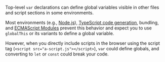 Top-level `var` declarations can define global variables visible in other files and script sections in some environments.

Most environments (e.g., [Node.js](https://nodejs.org/api/modules.html#the-module-wrapper)), [TypeScript code generation](https://www.typescriptlang.org/docs/handbook/modules.html#code-generation-for-modules), bundling, and [ECMAScript Modules](https://developer.mozilla.org/en-US/docs/Web/JavaScript/Guide/Modules) prevent this behavior and expect you to use `globalThis` or its variants to define a global variable.

However, when you directly include scripts in the browser using the script tag (`<script src="a-script.js"></script>`), `var` could define globals, and converting to `let` or `const` could break your code.